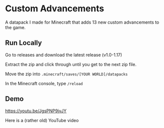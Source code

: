 
# Custom Advancements

A datapack I made for Minecraft that adds 13 new custom advancements to the game.
## Run Locally

Go to releases and download the latest release (v1.0-1.17)

Extract the zip and click through until you get to the next zip file.

Move the zip into `.minecraft/saves/[YOUR WORLD]/datapacks`

In the Minecraft console, type `/reload`
## Demo

https://youtu.be/JgsPNP9jvJY

Here is a (rather old) YouTube video

